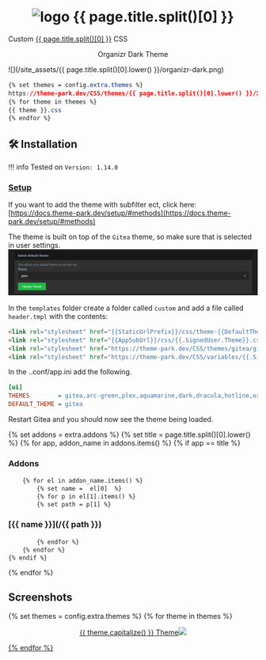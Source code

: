 <h1 align="center"> <img src="/site_assets/{{ page.title.split()[0].lower() }}/logo.png" alt="logo" width="30" height="30"> {{ page.title.split()[0] }}</h1>

Custom [{{ page.title.split()[0] }}](https://github.com/go-gitea/gitea) CSS

<p align="center"> Organizr Dark Theme </p>

![](/site_assets/{{ page.title.split()[0].lower() }}/organizr-dark.png)

```css
{% set themes = config.extra.themes %}
https://theme-park.dev/CSS/themes/{{ page.title.split()[0].lower() }}/XXX.css
{% for theme in themes %}
{{ theme }}.css
{% endfor %}
```

## 🛠️ Installation

!!! info
    Tested on `Version: 1.14.0`

### [Setup](/setup)

If you want to add the theme with subfilter ect, click here: [https://docs.theme-park.dev/setup/#methods](https://docs.theme-park.dev/setup/#methods)

The theme is built on top of the `Gitea` theme, so make sure that is selected in user settings.
![select](/site_assets/gitea/select_theme.png)

In the `templates` folder create a folder called `custom` and add a file called `header.tmpl` with the contents: 

```html
<link rel="stylesheet" href="{{StaticUrlPrefix}}/css/theme-{{DefaultTheme}}.css">
<link rel="stylesheet" href="{{AppSubUrl}}/css/{{.SignedUser.Theme}}.css">
<link rel="stylesheet" href="https://theme-park.dev/CSS/themes/gitea/gitea-base.css">
<link rel="stylesheet" href="https://theme-park.dev/CSS/variables/{{.SignedUser.Theme}}.css">
```
<link rel="stylesheet" href="{{AppSubUrl}}/styles.css">
<link rel="stylesheet" href="{{AppSubUrl}}/css/gitea.css">
<link rel="stylesheet" href="{{AppSubUrl}}/css/{{.SignedUser.Theme}}.css">
<link rel="stylesheet" href="https://theme-park.dev/CSS/themes/gitea/gitea-base.css">
<link rel="stylesheet" href="https://theme-park.dev/CSS/variables/{{.SignedUser.Theme}}.css">
In the ..conf/app.ini add the following.

```ini
[ui]
THEMES        = gitea,arc-green,plex,aquamarine,dark,dracula,hotline,organizr-dark,space-gray,hotpink,mind,onedark,overseerr,power,reality,soul,space,time
DEFAULT_THEME = gitea
```

Restart Gitea and you should now see the theme being loaded.

{% set addons = extra.addons %}
{% set title = page.title.split()[0].lower() %}
{% for app, addon_name in addons.items() %}
    {% if app  ==  title %}

### Addons

        {% for el in addon_name.items() %}
            {% set name =  el[0]  %}
            {% for p in el[1].items() %}
            {% set path = p[1] %}

### [{{ name }}](/{{ path }})

            {% endfor %}
        {% endfor %}
    {% endif %}
{% endfor %}

## Screenshots

{% set themes = config.extra.themes %}
{% for theme in themes %}
<p align="center">  
<a href="/site_assets/{{ page.title.split()[0].lower() }}/{{ theme }}.png">{{ theme.capitalize() }} Theme<img src="/site_assets/{{ page.title.split()[0].lower() }}/{{ theme }}.png"></img>
</p>
{% endfor %}